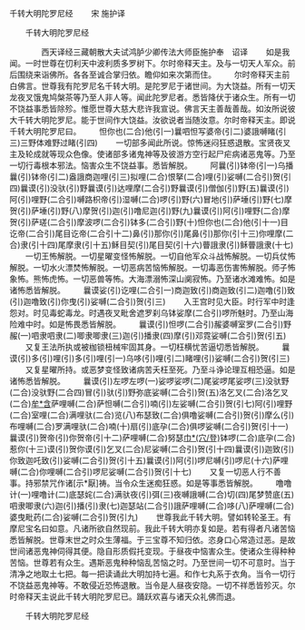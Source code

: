   千转大明陀罗尼经
　　宋 施护译




　　千转大明陀罗尼经

　　　　西天译经三藏朝散大夫试鸿胪少卿传法大师臣施护奉　诏译
　　如是我闻。一时世尊在忉利天中波利质多罗树下。尔时帝释天主。及与一切天人军众。前后围绕来诣佛所。各各至诚合掌归依。瞻仰如来次第而住。
　　尔时帝释天主前白佛言。世尊我有陀罗尼名千转大明。是陀罗尼于诸世间。为大饶益。所有一切天龙夜叉饿鬼鸠槃茶等乃至人非人等。闻此陀罗尼者。悉皆降伏于诸众生。所有一切不饶益事悉皆除殄。惟愿世尊大慈大悲许我宣说。佛言天主善哉善哉。如汝所说彼大千转大明陀罗尼。能于世间作大饶益。汝欲说者当随汝意。尔时帝释天主。即说千转大明陀罗尼曰。
　　怛你也(二合)他(引一)曩呬怛写婆帝(引二)婆誐嚩睹(引三)三野体难野过睹(引四)
　　一切部多闻此所说。惊怖迷闷狂惑退散。宝贤夜叉主及轮成就等现众色像。使诸部多诸鬼神等及彼游方空行起尸疟病诸恶鬼等。乃至一切行毒根本邪法。恼害众生不饶益事。悉皆解脱。
　　阿曩(引)钵帝(引一)乌播曩(引)钵帝(引二)盎誐商迦哩(引三)拟哩(二合)恨拏(二合)哩(引)娑嚩(二合引)贺(引四)曩谟(引)没驮(引)野曩谟(引)达哩摩(二合引)野曩谟(引)僧伽(引)野(五)曩谟(引)阿(引)哩野(二合引)嚩路枳帝(引)湿嚩(二合)啰(引)野(六)冒地(引)萨埵(引)野(七)摩贺(引)萨埵(引)野(八)摩贺(引)迦(引)噜尼迦(引)野(九)曩谟(引)阿(引)哩野(二合)摩贺(引)萨瑳(二合引)摩波啰(二合引)钵多(二合引)野(十)怛你也(二合)他(引十一)目讫帝(二合引)尾目讫帝(二合引十二)鼻(引)那你(引)尾鼻(引)那你(引十三)你哩摩(二合)隶(引十四)尾摩隶(引十五)稣目契(引)尾目契(引十六)瞢誐隶(引)稣瞢誐隶(十七)
　　一切王怖解脱。一切星曜变怪怖解脱。一切自他军众斗战怖解脱。一切兵仗怖解脱。一切水火漂焚怖解脱。一切恶病苦恼怖解脱。一切毒恶伤害怖解脱。师子怖象怖。熊怖虎怖。一切恶兽等怖。大海漂溺怖深山阒寂怖。乃至诸水滩难怖。如是诸怖悉皆解脱。
　　曩谟娑(引)讫哩(二合引一)商迦致(引)商迦致(引二)迦噜(引)致(引)迦噜致(引)你曳(引)娑嚩(二合引)贺(引三)
　　入王宫时见大臣。时行军中时逢怨对。时见毒蛇毒龙。时遇夜叉毗舍遮罗刹乌钵娑摩(二合引)啰所魅时。乃至山海险难中时。如是怖畏悉皆解脱。
　　曩谟(引)怛啰(二合引)赧婆嚩室罗(二合引)野赧(一)呬隶呬隶(二)唧隶唧隶(三)迦(引)播隶(四)摩(引)邓霓娑嚩(二合引)贺(引五)
　　又复王法所执或被枷锁杻械牢固其身。一切枉横忧苦逼切悉皆解脱。
　　曩谟(引)多(引)哩(引)多(引)哩(引一)乌哆(引)哩(引二)睹哩(引)娑嚩(二合引)贺(引三)
　　又复星曜所持。或恶梦变怪致诸病苦夭枉至死。乃至斗诤论理互相恐逼。如是诸怖悉皆解脱。
　　曩谟(引)左啰左啰(一)娑啰娑啰(二)尾娑啰尾娑啰(三)没驮野(二合)没驮野(二合四)冒(引)驮(引)野弥底娑嚩(二合引)贺(五)洛乞叉(二合)洛乞叉(二合)[牟*含](六)萨哩嚩(二合)萨怛嚩(二合引)喃(引)左娑嚩(二合引)贺(引七)阿(引)哩野(二合)室哩(二合)满哩驮(二合)览(八)布瑟致(二合)俱噜娑嚩(二合引)贺(引)摩么(引)布哩嚩(二合)罗满哩驮(二合)喃(十)扇(引)底孕(二合)俱啰娑嚩(二合引)贺(引十一)曩谟(引)贺帝(引)你贺帝(引十二)萨哩嚩(二合)努瑟[巾*(穴/登)](二合引)钵啰(二合)底孕(二合)惹你(十三)谟(引)贺你谟(引)乞叉(二合)尼娑嚩(二合引)贺(引十四)曩谟(引)迦致(引)你致迦吒致(引)娑嚩(二合引)贺(引十五)曩谟(引)阿(引)啰尼嚩(引)啰尼(十六)萨哩嚩(二合)你哩嚩(二合引)啰尼娑嚩(二合引)贺(引十七)
　　又复一切恶人行不善事。持邪禁咒作诸[示*厭]祷。当令众生迷痴狂惑。如是等事悉皆解脱。
　　噜噜计(一)哩噜计(二)底瑟姹(二合)满驮夜(引)弭(三)夜嚩誐嚩(二合)切(四)尾梦赞底(五)呬隶唧隶(六)迦(引)播(引)隶(七)迦瑟站(二合引)誐萨哩嚩(二合)哆(八)萨哩嚩(二合)婆曳毗药(二合)娑嚩(二合引)贺(引九)
　　世尊我此千转大明。譬如转轮圣王。有摩尼宝名曰如意。凡诸所欲自然现前。我此千转大明亦复如是。若有得者凡诸苦恼悉皆解脱。世尊末世之时众生薄福。于三宝尊不知归依。恣身口心常造过恶。是故世间诸恶鬼神伺得其便。隐自形质假托变现。于昼夜中恼害众生。使诸众生得种种苦恼。世尊若有众生。遇斯恶鬼种种恼乱苦恼之时。乃至世间一切不可意时。当于清净之地取土七把。每一把读诵此大明加持七遍。和作七丸系于衣角。当令一切行不饶益恶鬼神等。不敢侵近恐怖退散。当令是人昼夜安隐。一切不祥悉皆殄灭。尔时帝释天主说此千转大明陀罗尼已。踊跃欢喜与诸天众礼佛而退。

　　千转大明陀罗尼经


